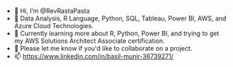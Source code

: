 - 👋 Hi, I’m @RevRastaPasta
- 👀 Data Analysis, R Language, Python, SQL, Tableau, Power BI, AWS, and Azure Cloud Technologies.
- 🌱 Currently learning more about R, Python, Power BI, and trying to get my AWS Solutions Architect Associate certification.
- 💞️ Please let me know if you'd like to collaborate on a project.
- 📫 https://www.linkedin.com/in/basil-munir-36739271/


<!---
RevRastaPasta/RevRastaPasta is a ✨ special ✨ repository because its `README.md` (this file) appears on your GitHub profile.
You can click the Preview link to take a look at your changes.
--->
